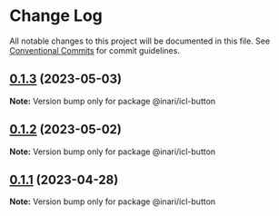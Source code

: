 # Change Log

All notable changes to this project will be documented in this file.
See [Conventional Commits](https://conventionalcommits.org) for commit guidelines.

## [0.1.3](https://github.com/manu-bujes/inari-kuro-turbo/compare/@inari/icl-button@0.1.2...@inari/icl-button@0.1.3) (2023-05-03)

**Note:** Version bump only for package @inari/icl-button

## [0.1.2](https://github.com/manu-bujes/inari-kuro-turbo/compare/@inari/icl-button@0.1.1...@inari/icl-button@0.1.2) (2023-05-02)

**Note:** Version bump only for package @inari/icl-button

## [0.1.1](https://github.com/manu-bujes/inari-kuro-turbo/compare/@inari/icl-button@0.1.0...@inari/icl-button@0.1.1) (2023-04-28)

**Note:** Version bump only for package @inari/icl-button
